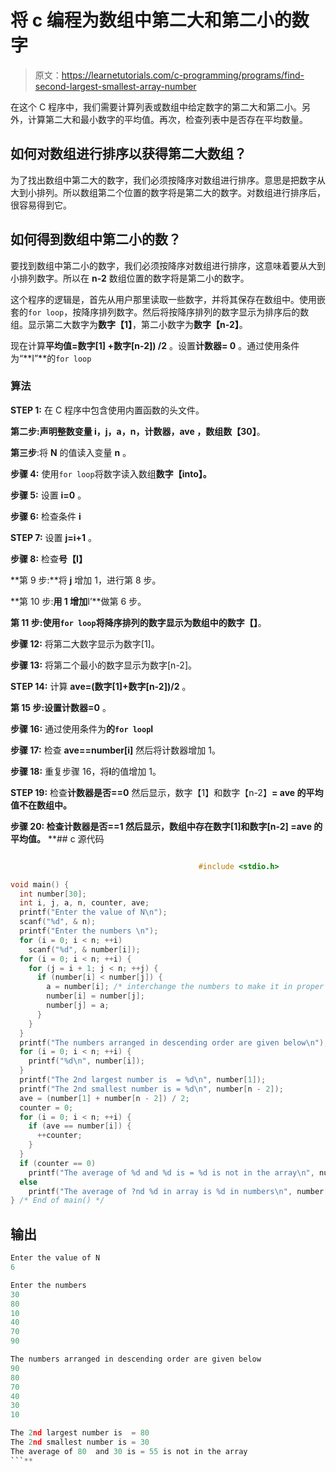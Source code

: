 # 将 c 编程为数组中第二大和第二小的数字

> 原文：<https://learnetutorials.com/c-programming/programs/find-second-largest-smallest-array-number>

在这个 C 程序中，我们需要计算列表或数组中给定数字的第二大和第二小。另外，计算第二大和最小数字的平均值。再次，检查列表中是否存在平均数量。

## 如何对数组进行排序以获得第二大数组？

为了找出数组中第二大的数字，我们必须按降序对数组进行排序。意思是把数字从大到小排列。所以数组第二个位置的数字将是第二大的数字。对数组进行排序后，很容易得到它。

## 如何得到数组中第二小的数？

要找到数组中第二小的数字，我们必须按降序对数组进行排序，这意味着要从大到小排列数字。所以在 **n-2** 数组位置的数字将是第二小的数字。

这个程序的逻辑是，首先从用户那里读取一些数字，并将其保存在数组中。使用嵌套的`for loop`，按降序排列数字。然后将按降序排列的数字显示为排序后的数组。显示第二大数字为**数字【1】**，第二小数字为**数字【n-2】**。

现在计算**平均值=数字[1] +数字[n-2]) /2** 。设置**计数器= 0** 。通过使用条件为“**I”**的`for loop`

### 算法

**STEP 1:** 在 C 程序中包含使用内置函数的头文件。

**第二步:**声明整数变量 **i，j，a，n，计数器，ave** ，数组**数【30】**。

**第三步**:将 **N** 的值读入变量 **n** 。

**步骤 4:** 使用`for loop`将数字读入数组**数字【into】。**

**步骤 5:** 设置 **i=0** 。

**步骤 6:** 检查条件 **i**

**STEP 7:** 设置 **j=i+1** 。

**步骤 8:** 检查**号【I】**

**第 9 步:**将 **j** 增加 1，进行第 8 步。

**第 10 步:**用 1 增加**I’**做第 6 步。

**第 11 步:**使用`for loop`将降序排列的数字显示为数组**中的数字【】**。

**步骤 12:** 将第二大数字显示为数字[1]。

**步骤 13:** 将第二个最小的数字显示为数字[n-2]。

**STEP 14:** 计算 **ave=(数字[1]+数字[n-2])/2** 。

**第 15 步:**设置**计数器=0** 。

**步骤 16:** 通过使用条件为**的`for loop`I**

**步骤 17:** 检查 **ave==number[i]** 然后将计数器增加 1。

**步骤 18:** 重复步骤 16，将**I**的值增加 1。

**STEP 19:** 检查**计数器是否==0** 然后显示，数字【1】和数字【n-2】**= ave 的平均值不在数组中。**

 ****步骤 20:** 检查**计数器是否==1** 然后显示，数组中存在数字[1]和数字[n-2] =ave 的平均值。**  **## c 源代码

```c

                                          #include <stdio.h>

void main() {
  int number[30];
  int i, j, a, n, counter, ave;
  printf("Enter the value of N\n");
  scanf("%d", & n);
  printf("Enter the numbers \n");
  for (i = 0; i < n; ++i)
    scanf("%d", & number[i]);
  for (i = 0; i < n; ++i) {
    for (j = i + 1; j < n; ++j) {
      if (number[i] < number[j]) {
        a = number[i]; /* interchange the numbers to make it in proper order */
        number[i] = number[j];
        number[j] = a;
      }
    }
  }
  printf("The numbers arranged in descending order are given below\n");
  for (i = 0; i < n; ++i) {
    printf("%d\n", number[i]);
  }
  printf("The 2nd largest number is  = %d\n", number[1]);
  printf("The 2nd smallest number is = %d\n", number[n - 2]);
  ave = (number[1] + number[n - 2]) / 2;
  counter = 0;
  for (i = 0; i < n; ++i) {
    if (ave == number[i]) {
      ++counter;
    }
  }
  if (counter == 0)
    printf("The average of %d and %d is = %d is not in the array\n", number[1], number[n - 2], ave);
  else
    printf("The average of ?nd %d in array is %d in numbers\n", number[1], number[n - 2], counter);
} /* End of main() */

```

## 输出

```c
Enter the value of N
6

Enter the numbers
30
80
10
40
70
90

The numbers arranged in descending order are given below
90
80
70
40
30
10

The 2nd largest number is  = 80
The 2nd smallest number is = 30
The average of 80  and 30 is = 55 is not in the array
```**